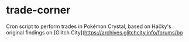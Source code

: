 # trade-corner

Cron script to perform trades in Pokémon Crystal, based on Háčky's original findings on [Glitch City](https://archives.glitchcity.info/forums/bo